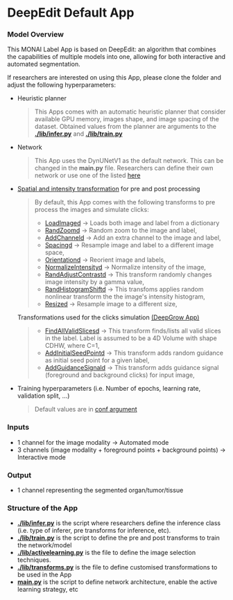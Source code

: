 # DeepEdit Default App

### Model Overview

This MONAI Label App is based on DeepEdit: an algorithm that combines the capabilities of multiple models into one, allowing for both interactive and automated segmentation.

If researchers are interested on using this App, please clone the folder and adjust the following hyperparameters:

- Heuristic planner
  
    > This Apps comes with an automatic heuristic planner that consider available GPU memory, images shape, 
  > and image spacing of the dataset. Obtained values from the planner are arguments to the **[./lib/infer.py](./lib/infer.py)** and **[./lib/train.py](./lib/train.py)**

- Network
    > This App uses the DynUNetV1 as the default network. This can be changed in the **main.py** file. 
  > Researchers can define their own network or use one of the listed [here](https://docs.monai.io/en/latest/networks.html)  
  
- [Spatial and intensity transformation](https://docs.monai.io/en/latest/transforms.html) for pre and post processing
  
  > By default, this App comes with the following transforms to pre process the images and simulate clicks:
  > - [LoadImaged](https://docs.monai.io/en/latest/_modules/monai/transforms/io/array.html#LoadImage) -> Loads both image and label from a dictionary
  > - [RandZoomd](https://docs.monai.io/en/latest/_modules/monai/transforms/spatial/dictionary.html#RandZoomd) -> Random zoom to the image and label,
  > - [AddChanneld](https://docs.monai.io/en/latest/_modules/monai/transforms/utility/array.html#AddChannel) -> Add an extra channel to the image and label, 
  > - [Spacingd](https://docs.monai.io/en/latest/_modules/monai/transforms/spatial/dictionary.html#Spacingd) -> Resample image and label to a different image space,
  > - [Orientationd](https://docs.monai.io/en/latest/_modules/monai/transforms/spatial/dictionary.html#Orientationd) -> Reorient image and labels,
  > - [NormalizeIntensityd](https://docs.monai.io/en/latest/_modules/monai/transforms/intensity/dictionary.html#NormalizeIntensityd) -> Normalize intensity of the image,
  > - [RandAdjustContrastd](https://docs.monai.io/en/latest/_modules/monai/transforms/intensity/dictionary.html#RandAdjustContrastd) -> This transform randomly changes image intensity by a gamma value, 
  > - [RandHistogramShiftd](https://docs.monai.io/en/latest/_modules/monai/transforms/intensity/dictionary.html#RandHistogramShiftd) -> This transfoms applies random nonlinear transform the the image's intensity histogram,
  > - [Resized](https://docs.monai.io/en/latest/_modules/monai/transforms/spatial/dictionary.html#Resized) -> Resample image to a different size,


  Transformations used for the clicks simulation [(DeepGrow App)](https://docs.monai.io/en/latest/apps.html)
  > 
  > - [FindAllValidSlicesd](https://docs.monai.io/en/latest/_modules/monai/apps/deepgrow/transforms.html#FindAllValidSlicesd) -> This transform finds/lists all valid slices in the label. Label is assumed to be a 4D Volume with shape CDHW, where C=1,
  > - [AddInitialSeedPointd](https://docs.monai.io/en/latest/_modules/monai/apps/deepgrow/transforms.html#AddInitialSeedPointd) -> This transform adds random guidance as initial seed point for a given label,
  > - [AddGuidanceSignald](https://docs.monai.io/en/latest/_modules/monai/apps/deepgrow/transforms.html#AddGuidanceSignald) -> This transform adds guidance signal (foreground and background clicks) for input image,

- Training hyperparameters (i.e. Number of epochs, learning rate, validation split, ...)
  > Default values are in [conf argument](https://github.com/Project-MONAI/MONAILabel/blob/72574542bcb23fb1eb7973ac35f45b59b0976d17/monailabel/interfaces/app.py#L60)

### Inputs

- 1 channel for the image modality -> Automated mode
- 3 channels (image modality + foreground points + background points) -> Interactive mode

### Output

- 1 channel representing the segmented organ/tumor/tissue

### Structure of the App

- **[./lib/infer.py](./lib/infer.py)** is the script where researchers define the inference class (i.e. type of inferer, pre transforms for inference, etc).
- **[./lib/train.py](./lib/train.py)** is the script to define the pre and post transforms to train the network/model
- **[./lib/activelearning.py](./lib/activelearning.py)** is the file to define the image selection techniques.
- **[./lib/transforms.py](./lib/transforms.py)** is the file to define customised transformations to be used in the App
- **[main.py](./main.py)** is the script to define network architecture, enable the active learning strategy, etc




